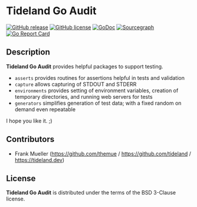# Tideland Go Audit

[![GitHub release](https://img.shields.io/github/release/tideland/go-audit.svg)](https://github.com/tideland/go-audit)
[![GitHub license](https://img.shields.io/badge/license-New%20BSD-blue.svg)](https://raw.githubusercontent.com/tideland/go-audit/master/LICENSE)
[![GoDoc](https://godoc.org/tideland.dev/go/audit?status.svg)](https://godoc.org/tideland.dev/go/audit)
[![Sourcegraph](https://sourcegraph.com/github.com/tideland/go-audit/-/badge.svg)](https://sourcegraph.com/github.com/tideland/go-audit?badge)
[![Go Report Card](https://goreportcard.com/badge/github.com/tideland/go-audit)](https://goreportcard.com/report/tideland.dev/go-audit)

## Description

**Tideland Go Audit** provides helpful packages to support testing.

* `asserts` provides routines for assertions helpful in tests and validation
* `capture` allows capturing of STDOUT and STDERR
* `environments` provides setting of environment variables, creation of temporary directories, and running web servers for tests
* `generators` simplifies generation of test data; with a fixed random on demand even repeatable

I hope you like it. ;)

## Contributors

- Frank Mueller (https://github.com/themue / https://github.com/tideland / https://tideland.dev)

## License

**Tideland Go Audit** is distributed under the terms of the BSD 3-Clause license.
